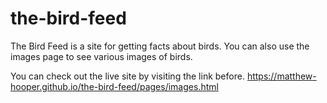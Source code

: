 # the-bird-feed
The Bird Feed is a site for getting facts about birds. You can also use the images page to see various images of birds. 

You can check out the live site by visiting the link before. 
https://matthew-hooper.github.io/the-bird-feed/pages/images.html